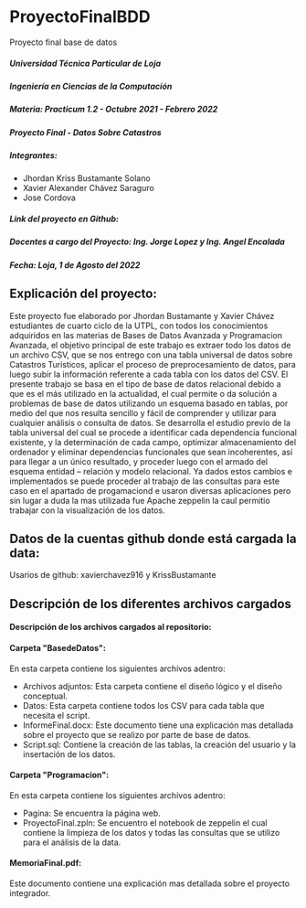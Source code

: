 # ProyectoFinalBDD
Proyecto final base de datos

##### Universidad Técnica Particular de Loja
##### Ingeniería en Ciencias de la Computación
##### Materia: Practicum 1.2 - Octubre 2021 - Febrero 2022
##### Proyecto Final - Datos Sobre Catastros
##### Integrantes: 
* Jhordan Kriss Bustamante Solano
* Xavier Alexander Chávez Saraguro 
* Jose Cordova
##### Link del proyecto en Github: 
##### Docentes a cargo del Proyecto: Ing. Jorge Lopez y Ing. Angel Encalada 
##### Fecha: Loja, 1 de Agosto del 2022


## Explicación del proyecto:
Este proyecto fue elaborado por Jhordan Bustamante y Xavier Chávez estudiantes de cuarto ciclo de la UTPL, con todos los conocimíentos adquiridos en las materias de Bases de Datos Avanzada y Programacion Avanzada, el objetivo principal de este trabajo es extraer todo los datos de un archivo CSV, que se nos entrego con una tabla universal de datos sobre Catastros Turisticos, aplicar el proceso de preprocesamiento de datos, para luego subir la información referente a cada tabla con los datos del CSV. El presente trabajo se basa en el tipo de base de datos relacional debido a que es el más utilizado en la actualidad, el cual permite o da solución a problemas de base de datos utilizando un esquema basado en tablas, por medio del que nos resulta sencillo y fácil de comprender y utilizar para cualquier análisis o consulta de datos. Se desarrolla el estudio previo de la tabla universal del cual se procede a identificar cada dependencia funcional existente, y la determinación de cada campo, optimizar almacenamiento del ordenador y eliminar dependencias funcionales que sean incoherentes, así para llegar a un único resultado, y proceder luego con el armado del esquema entidad – relación y modelo relacional. 
Ya dados estos cambios e implementados se puede proceder al trabajo de las consultas para este caso en el apartado de progamaciond e usaron diversas aplicaciones pero sin lugar a duda la mas utilizada fue Apache zeppelin la caul permitio trabajar con la visualización de los datos.
## Datos de la cuentas github donde está cargada la data:
Usarios de github: xavierchavez916 y KrissBustamante

## Descripción de los diferentes archivos cargados

#### Descripción de los archivos cargados al repositorio:
#### Carpeta "BasedeDatos":
En esta carpeta contiene los siguientes archivos adentro:
* Archivos adjuntos: Esta carpeta contiene el diseño lógico y el diseño conceptual.
* Datos: Esta carpeta contiene todos los CSV para cada tabla que necesita el script.
* InformeFinal.docx: Este documento tiene una explicación mas detallada sobre el proyecto que se realizo por parte de base de datos.
* Script.sql: Contiene la creación de las tablas, la creación del usuario y la insertación de los datos.
#### Carpeta "Programacion":
En esta carpeta contiene los siguientes archivos adentro:
* Pagina: Se encuentra la página web.
* ProyectoFinal.zpln: Se encuentro el notebook de zeppelin el cual contiene la limpieza de los datos y todas las consultas que se utilizo para el análisis de la data.
#### MemoriaFinal.pdf:
Este documento contiene una explicación mas detallada sobre el proyecto integrador.
